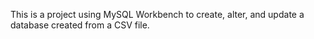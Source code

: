 This is a project using MySQL Workbench to create, alter, and update a database created from a CSV file.
